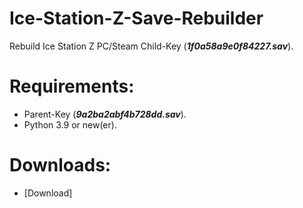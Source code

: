 # Ice-Station-Z-Save-Rebuilder
Rebuild Ice Station Z PC/Steam Child-Key (***1f0a58a9e0f84227.sav***).

# Requirements:
- Parent-Key (***9a2ba2abf4b728dd.sav***).
- Python 3.9 or new(er).

# Downloads:
- [Download]
